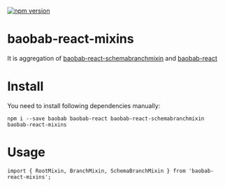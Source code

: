 [![npm version](https://badge.fury.io/js/baobab-react-mixins.svg)](https://badge.fury.io/js/baobab-react-mixins)

baobab-react-mixins
===========

It is aggregation of 
[baobab-react-schemabranchmixin](https://github.com/beda-software/baobab-react-schemabranchmixin) 
and [baobab-react](https://github.com/Yomguithereal/baobab)

# Install

You need to install following dependencies manually:

```
npm i --save baobab baobab-react baobab-react-schemabranchmixin baobab-react-mixins
```

# Usage

```
import { RootMixin, BranchMixin, SchemaBranchMixin } from 'baobab-react-mixins';
```
